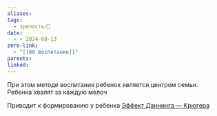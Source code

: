 ```yaml
---
aliases: 
tags:
  - зрелость/🌱
date:
  - - 2024-08-13
zero-link:
  - "[[00 Воспитание]]"
parents: 
linked:
---
```

При этом методе воспитания ребенок является центром семьи. Ребенка хвалят за каждую мелоч 

Приводит к формированию у ребенка [Эффект Даннинга — Крюгера](Эффект%20Даннинга%20—%20Крюгера.md)